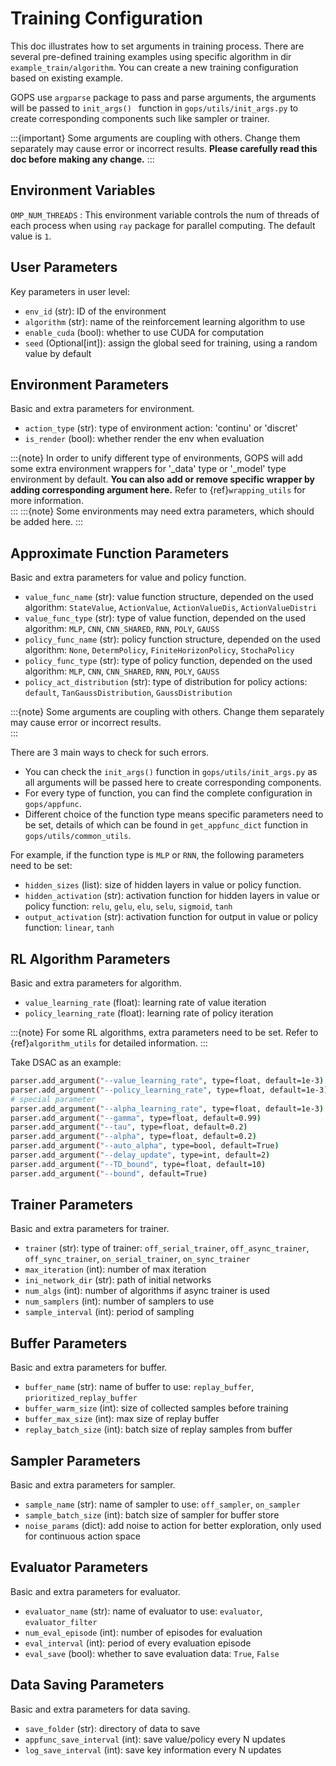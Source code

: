# Training Configuration

This doc illustrates how to set arguments in training process. There are several pre-defined training examples using specific algorithm in dir  `example_train/algorithm`. You can create a new training configuration based on existing example.

GOPS use `argparse` package to pass and parse arguments, the arguments will be passed to ```init_args() ``` function in `gops/utils/init_args.py` to create corresponding components such like sampler or trainer.

:::{important}
Some arguments are coupling with others. Change them separately may cause error or incorrect results. **Please carefully read this doc before making any change.** 
::: 



## Environment Variables
`OMP_NUM_THREADS` : This environment variable controls the num of threads of each process when using `ray` package for parallel computing. The default value is `1`. 


## User Parameters
Key parameters in user level:

- `env_id` (str): ID of the environment
- `algorithm` (str): name of the reinforcement learning algorithm to use
- `enable_cuda` (bool): whether to use CUDA for computation
- `seed` (Optional[int]): assign the global seed for training, using a random value by default 

  
## Environment Parameters
Basic and extra parameters for environment.

- `action_type` (str): type of environment action: 'continu' or 'discret' 
- `is_render` (bool): whether render the env when evaluation

:::{note}
In order to unify different type of environments, GOPS will add some extra environment wrappers for '_data' type or '_model' type environment by default. **You can also add or remove specific wrapper by adding corresponding argument here.** Refer to
{ref}`wrapping_utils` for more information.   
::: 
:::{note}
Some environments may need extra parameters, which should be added here.
::: 

## Approximate Function Parameters
Basic and extra parameters for value and policy function. 

- `value_func_name` (str): value function structure, depended on the used algorithm: `StateValue`, `ActionValue`, `ActionValueDis`, `ActionValueDistri`
- `value_func_type` (str): type of value function, depended on the used algorithm: `MLP`, `CNN`, `CNN_SHARED`, `RNN`, `POLY`, `GAUSS`
- `policy_func_name` (str): policy function structure, depended on the used algorithm: `None`, `DetermPolicy`, `FiniteHorizonPolicy`, `StochaPolicy`
- `policy_func_type` (str): type of policy function, depended on the used algorithm: `MLP`, `CNN`, `CNN_SHARED`, `RNN`, `POLY`, `GAUSS`
- `policy_act_distribution` (str): type of distribution for policy actions: `default`, `TanGaussDistribution`, `GaussDistribution`

:::{note}
Some arguments are coupling with others. Change them separately may cause error or incorrect results.   
::: 

There are 3 main ways to check for such errors. 
- You can check the `init_args()` function in `gops/utils/init_args.py` as all arguments will be passed here to create corresponding components. 
- For every type of function, you can find the complete configuration in `gops/appfunc`. 
- Different choice of the function type means specific parameters need to be set, details of which can be found in `get_appfunc_dict` function in `gops/utils/common_utils`. 

For example, if the function type is `MLP` or `RNN`, the following parameters need to be set:
- `hidden_sizes` (list): size of hidden layers in value or policy function.
- `hidden_activation` (str): activation function for hidden layers in value or policy function: `relu`, `gelu`, `elu`, `selu`, `sigmoid`, `tanh`
- `output_activation` (str): activation function for output in value or policy function: `linear`, `tanh`


##  RL Algorithm Parameters
Basic and extra parameters for algorithm. 

- `value_learning_rate` (float): learning rate of value iteration
- `policy_learning_rate` (float): learning rate of policy iteration

:::{note}
For some RL algorithms, extra parameters need to be set. Refer to {ref}`algorithm_utils` for detailed information.
:::

Take DSAC as an example:
```bash
parser.add_argument("--value_learning_rate", type=float, default=1e-3)
parser.add_argument("--policy_learning_rate", type=float, default=1e-3)
# special parameter
parser.add_argument("--alpha_learning_rate", type=float, default=1e-3)
parser.add_argument("--gamma", type=float, default=0.99)
parser.add_argument("--tau", type=float, default=0.2)
parser.add_argument("--alpha", type=float, default=0.2)
parser.add_argument("--auto_alpha", type=bool, default=True)
parser.add_argument("--delay_update", type=int, default=2)
parser.add_argument("--TD_bound", type=float, default=10)
parser.add_argument("--bound", default=True)
```

## Trainer Parameters
Basic and extra parameters for trainer. 

- `trainer` (str): type of trainer: `off_serial_trainer`, `off_async_trainer`, `off_sync_trainer`, `on_serial_trainer`, `on_sync_trainer`
- `max_iteration` (int): number of max iteration
- `ini_network_dir` (str): path of initial networks
- `num_algs` (int): number of algorithms if async trainer is used
- `num_samplers` (int): number of samplers to use
- `sample_interval` (int): period of sampling

## Buffer Parameters
Basic and extra parameters for buffer. 

- `buffer_name` (str): name of buffer to use: `replay_buffer`, `prioritized_replay_buffer`
- `buffer_warm_size` (int): size of collected samples before training
- `buffer_max_size` (int): max size of replay buffer
- `replay_batch_size` (int): batch size of replay samples from buffer
## Sampler Parameters
Basic and extra parameters for sampler. 

- `sample_name` (str): name of sampler to use: `off_sampler`, `on_sampler`
- `sample_batch_size` (int): batch size of sampler for buffer store
- `noise_params` (dict): add noise to action for better exploration, only used for continuous action space

## Evaluator Parameters
Basic and extra parameters for evaluator. 

- `evaluator_name` (str): name of evaluator to use: `evaluator`, `evaluator_filter`
- `num_eval_episode` (int): number of episodes for evaluation
- `eval_interval` (int): period of every evaluation episode
- `eval_save` (bool): whether to save evaluation data: `True`, `False`

## Data Saving Parameters 
Basic and extra parameters for data saving. 

- `save_folder` (str): directory of data to save
- `appfunc_save_interval` (int): save value/policy every N updates
- `log_save_interval` (int): save key information every N updates